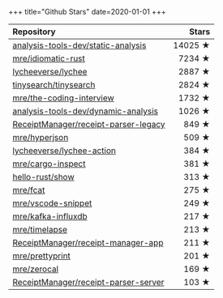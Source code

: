 +++
title="Github Stars"
date=2020-01-01
+++

| Repository | Stars |
| :--------- | ----: |
| [analysis-tools-dev/static-analysis](https://github.com/analysis-tools-dev/static-analysis) | 14025 ★ |
| [mre/idiomatic-rust](https://github.com/mre/idiomatic-rust) | 7234 ★ |
| [lycheeverse/lychee](https://github.com/lycheeverse/lychee) | 2887 ★ |
| [tinysearch/tinysearch](https://github.com/tinysearch/tinysearch) | 2824 ★ |
| [mre/the-coding-interview](https://github.com/mre/the-coding-interview) | 1732 ★ |
| [analysis-tools-dev/dynamic-analysis](https://github.com/analysis-tools-dev/dynamic-analysis) | 1026 ★ |
| [ReceiptManager/receipt-parser-legacy](https://github.com/ReceiptManager/receipt-parser-legacy) | 849 ★ |
| [mre/hyperjson](https://github.com/mre/hyperjson) | 509 ★ |
| [lycheeverse/lychee-action](https://github.com/lycheeverse/lychee-action) | 384 ★ |
| [mre/cargo-inspect](https://github.com/mre/cargo-inspect) | 381 ★ |
| [hello-rust/show](https://github.com/hello-rust/show) | 313 ★ |
| [mre/fcat](https://github.com/mre/fcat) | 275 ★ |
| [mre/vscode-snippet](https://github.com/mre/vscode-snippet) | 249 ★ |
| [mre/kafka-influxdb](https://github.com/mre/kafka-influxdb) | 217 ★ |
| [mre/timelapse](https://github.com/mre/timelapse) | 213 ★ |
| [ReceiptManager/receipt-manager-app](https://github.com/ReceiptManager/receipt-manager-app) | 211 ★ |
| [mre/prettyprint](https://github.com/mre/prettyprint) | 201 ★ |
| [mre/zerocal](https://github.com/mre/zerocal) | 169 ★ |
| [ReceiptManager/receipt-parser-server](https://github.com/ReceiptManager/receipt-parser-server) | 103 ★ |
